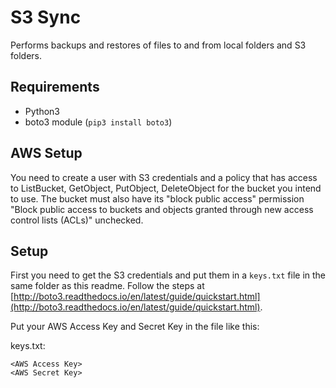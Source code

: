 # S3 Sync

Performs backups and restores of files to and from local folders and S3 folders.

## Requirements

* Python3
* boto3 module (`pip3 install boto3`)

## AWS Setup

You need to create a user with S3 credentials and a policy that has access to ListBucket, GetObject, PutObject, DeleteObject for the bucket you intend to use. The bucket must also have its "block public access" permission "Block public access to buckets and objects granted through new access control lists (ACLs)" unchecked.

## Setup

First you need to get the S3 credentials and put them in a `keys.txt` file in the same folder as this readme. Follow the steps at [http://boto3.readthedocs.io/en/latest/guide/quickstart.html](http://boto3.readthedocs.io/en/latest/guide/quickstart.html).

Put your AWS Access Key and Secret Key in the file like this:

keys.txt:
```
<AWS Access Key>
<AWS Secret Key>
```

